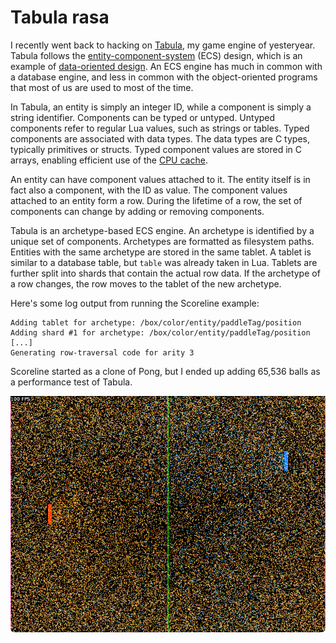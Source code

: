 # Tabula rasa

I recently went back to hacking on [Tabula](https://github.com/elemel/tabula),
my game engine of yesteryear.
Tabula follows the [entity-component-system](https://en.wikipedia.org/wiki/Entity_component_system) (ECS) design,
which is an example of [data-oriented design](https://en.wikipedia.org/wiki/Data-oriented_design).
An ECS engine has much in common with a database engine,
and less in common with the object-oriented programs that most of us are used to most of the time.

In Tabula,
an entity is simply an integer ID,
while a component is simply a string identifier.
Components can be typed or untyped.
Untyped components refer to regular Lua values, such as strings or tables.
Typed components are associated with data types.
The data types are C types,
typically primitives or structs.
Typed component values are stored in C arrays,
enabling efficient use of the [CPU cache](https://en.wikipedia.org/wiki/CPU_cache).

An entity can have component values attached to it.
The entity itself is in fact also a component, with the ID as value.
The component values attached to an entity form a row.
During the lifetime of a row,
the set of components can change by adding or removing components.

Tabula is an archetype-based ECS engine.
An archetype is identified by a unique set of components.
Archetypes are formatted as filesystem paths.
Entities with the same archetype are stored in the same tablet.
A tablet is similar to a database table,
but  `table` was already taken in Lua.
Tablets are further split into shards that contain the actual row data.
If the archetype of a row changes,
the row moves to the tablet of the new archetype.

Here's some log output from running the Scoreline example:

```
Adding tablet for archetype: /box/color/entity/paddleTag/position
Adding shard #1 for archetype: /box/color/entity/paddleTag/position
[...]
Generating row-traversal code for arity 3
```

Scoreline started as a clone of Pong,
but I ended up adding 65,536 balls as a performance test of Tabula.

![Scoreline](scoreline.png)
